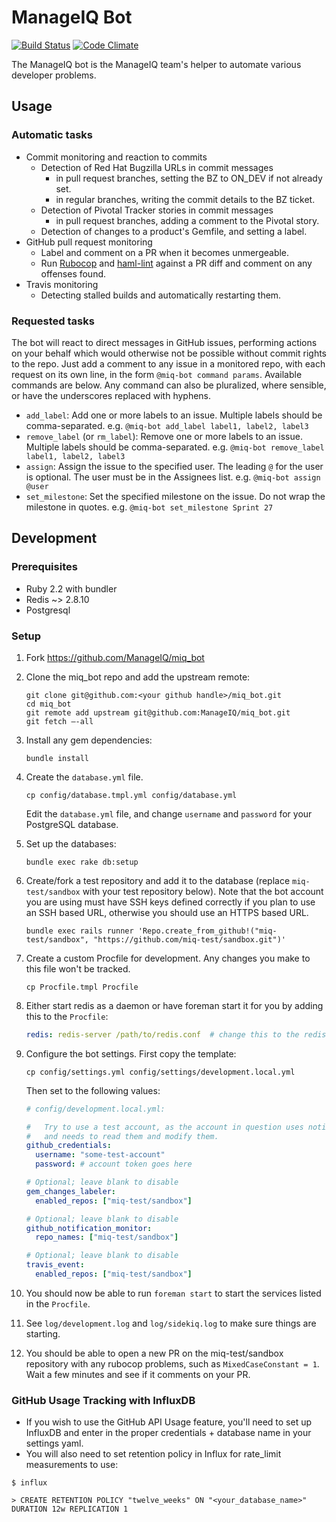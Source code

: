 # ManageIQ Bot

[![Build Status](https://travis-ci.org/ManageIQ/miq_bot.svg)](https://travis-ci.org/ManageIQ/miq_bot)
[![Code Climate](https://codeclimate.com/github/ManageIQ/miq_bot/badges/gpa.svg)](https://codeclimate.com/github/ManageIQ/miq_bot)

The ManageIQ bot is the ManageIQ team's helper to automate various developer problems.

## Usage

### Automatic tasks

- Commit monitoring and reaction to commits
  - Detection of Red Hat Bugzilla URLs in commit messages
    - in pull request branches, setting the BZ to ON_DEV if not already set.
    - in regular branches, writing the commit details to the BZ ticket.
  - Detection of Pivotal Tracker stories in commit messages
    - in pull request branches, adding a comment to the Pivotal story.
  - Detection of changes to a product's Gemfile, and setting a label.
- GitHub pull request monitoring
  - Label and comment on a PR when it becomes unmergeable.
  - Run [Rubocop](https://github.com/bbatsov/rubocop) and
    [haml-lint](https://github.com/brigade/haml-lint) against a PR diff and
    comment on any offenses found.
- Travis monitoring
  - Detecting stalled builds and automatically restarting them.

### Requested tasks

The bot will react to direct messages in GitHub issues, performing actions on
your behalf which would otherwise not be possible without commit rights to the
repo. Just add a comment to any issue in a monitored repo, with each request on
its own line, in the form `@miq-bot command params`.  Available commands are
below.  Any command can also be pluralized, where sensible, or have the
underscores replaced with hyphens.

- `add_label`: Add one or more labels to an issue.  Multiple labels should be
  comma-separated.  e.g. `@miq-bot add_label label1, label2, label3`
- `remove_label` (or `rm_label`): Remove one or more labels to an issue.
  Multiple labels should be comma-separated.  e.g.
  `@miq-bot remove_label label1, label2, label3`
- `assign`: Assign the issue to the specified user.  The leading `@` for the
  user is optional.  The user must be in the Assignees list.  e.g.
  `@miq-bot assign @user`
- `set_milestone`: Set the specified milestone on the issue. Do not wrap the
  milestone in quotes.  e.g. `@miq-bot set_milestone Sprint 27`

## Development

### Prerequisites

* Ruby 2.2 with bundler
* Redis ~> 2.8.10
* Postgresql

### Setup

1. Fork https://github.com/ManageIQ/miq_bot

2. Clone the miq_bot repo and add the upstream remote:
   ```
   git clone git@github.com:<your github handle>/miq_bot.git
   cd miq_bot
   git remote add upstream git@github.com:ManageIQ/miq_bot.git
   git fetch —-all
   ```

3. Install any gem dependencies:
   ```
   bundle install
   ```

4. Create the `database.yml` file.
   ```
   cp config/database.tmpl.yml config/database.yml
   ```
   Edit the `database.yml` file, and change `username` and `password` for your
   PostgreSQL database.

5. Set up the databases:
   ```
   bundle exec rake db:setup
   ```

6. Create/fork a test repository and add it to the database (replace `miq-test/sandbox` with your test
   repository below).  Note that the bot account you are using must have SSH keys defined correctly
   if you plan to use an SSH based URL, otherwise you should use an HTTPS based URL.
   ```
   bundle exec rails runner 'Repo.create_from_github!("miq-test/sandbox", "https://github.com/miq-test/sandbox.git")'
   ```

7. Create a custom Procfile for development. Any changes you make to this file
   won't be tracked.
   ```
   cp Procfile.tmpl Procfile
   ```

8. Either start redis as a daemon or have foreman start it for you by
   adding this to the `Procfile`:
   ```yaml
   redis: redis-server /path/to/redis.conf  # change this to the redis.conf provided by your package manager.
   ```

9. Configure the bot settings. First copy the template:
    ```
    cp config/settings.yml config/settings/development.local.yml
    ```

    Then set to the following values:
    ```yaml
    # config/development.local.yml:

    #   Try to use a test account, as the account in question uses notifications
    #   and needs to read them and modify them.
    github_credentials:
      username: "some-test-account"
      password: # account token goes here

    # Optional; leave blank to disable
    gem_changes_labeler:
      enabled_repos: ["miq-test/sandbox"]

    # Optional; leave blank to disable
    github_notification_monitor:
      repo_names: ["miq-test/sandbox"]

    # Optional; leave blank to disable
    travis_event:
      enabled_repos: ["miq-test/sandbox"]
    ```

10. You should now be able to run `foreman start` to start the services listed
    in the `Procfile`.

11. See `log/development.log` and `log/sidekiq.log` to make sure
    things are starting.

12. You should be able to open a new PR on the miq-test/sandbox
    repository with any rubocop problems, such as `MixedCaseConstant = 1`.
    Wait a few minutes and see if it comments on your PR.

### GitHub Usage Tracking with InfluxDB

* If you wish to use the GitHub API Usage feature, you'll need to set up InfluxDB
  and enter in the proper credentials + database name in your settings yaml.
* You will also need to set retention policy in Influx for rate_limit measurements to use:

```plaintext
$ influx

> CREATE RETENTION POLICY "twelve_weeks" ON "<your_database_name>" DURATION 12w REPLICATION 1
```
